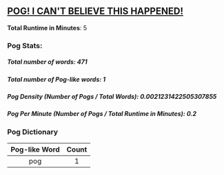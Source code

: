 ## [POG! I CAN'T BELIEVE THIS HAPPENED!](https://www.youtube.com/watch?v=koj36Zdp-ho)
**Total Runtime in Minutes**: 5

### **Pog Stats:**

##### **Total number of words**: 471

##### **Total number of Pog-like words**: 1

##### **Pog Density (Number of Pogs / Total Words)**: 0.0021231422505307855

##### **Pog Per Minute (Number of Pogs / Total Runtime in Minutes)**: 0.2

### **Pog Dictionary**
**Pog-like Word** | **Count**
:---: | :---:
pog | 1
